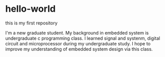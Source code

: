 # hello-world
this is my first repository 

I'm a new graduate student. My background in embedded system is undergraduate c programming class. I learned signal and systenm, digital circuit and microprocessor during my undergraduate study. I hope to improve my understanding of embedded system design via this class.
